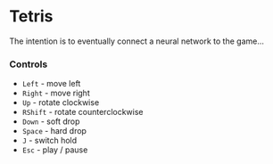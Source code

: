 # Tetris

The intention is to eventually connect a neural network to the game...

### Controls

 - `Left` - move left
 - `Right` - move right
 - `Up` - rotate clockwise
 - `RShift` - rotate counterclockwise
 - `Down` - soft drop
 - `Space` - hard drop
 - `J` - switch hold
 - `Esc` - play / pause
